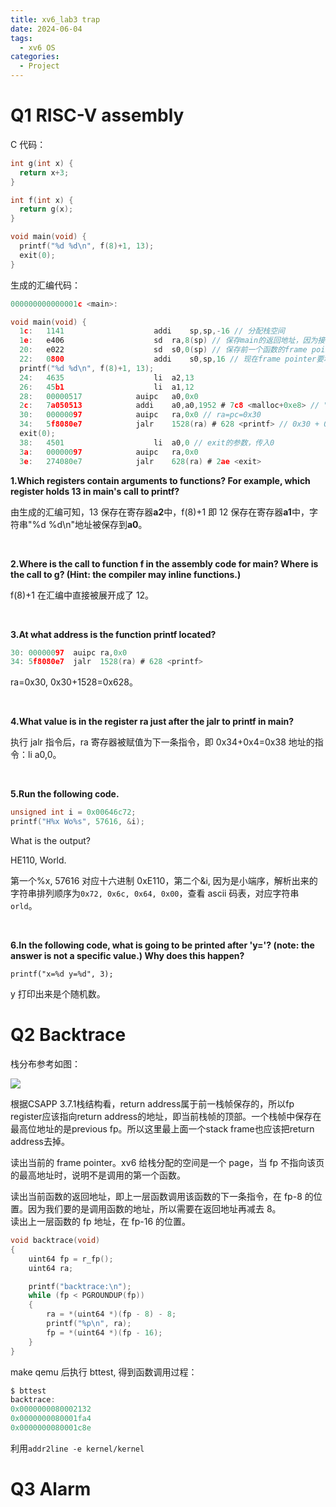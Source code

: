 ```yaml
---
title: xv6_lab3 trap
date: 2024-06-04
tags:
  - xv6 OS
categories:
  - Project
---
```


# Q1 RISC-V assembly

C 代码：

```c
int g(int x) {
  return x+3;
}

int f(int x) {
  return g(x);
}

void main(void) {
  printf("%d %d\n", f(8)+1, 13);
  exit(0);
}
```

生成的汇编代码：

```c
000000000000001c <main>:

void main(void) {
  1c:	1141                	addi	sp,sp,-16 // 分配栈空间
  1e:	e406                	sd	ra,8(sp) // 保存main的返回地址，因为接下来要调用printf
  20:	e022                	sd	s0,0(sp) // 保存前一个函数的frame pointer
  22:	0800                	addi	s0,sp,16 // 现在frame pointer要增加16Bytes
  printf("%d %d\n", f(8)+1, 13);
  24:	4635                	li	a2,13
  26:	45b1                	li	a1,12
  28:	00000517          	auipc	a0,0x0
  2c:	7a050513          	addi	a0,a0,1952 # 7c8 <malloc+0xe8> // "%d %d\n"字符串地址
  30:	00000097          	auipc	ra,0x0 // ra=pc=0x30
  34:	5f8080e7          	jalr	1528(ra) # 628 <printf> // 0x30 + 0x5f8 = 0x628
  exit(0);
  38:	4501                	li	a0,0 // exit的参数，传入0
  3a:	00000097          	auipc	ra,0x0
  3e:	274080e7          	jalr	628(ra) # 2ae <exit>
```

**1.Which registers contain arguments to functions? For example, which register holds 13 in main's call to printf?**

由生成的汇编可知，13 保存在寄存器**a2**中，f(8)+1 即 12 保存在寄存器**a1**中，字符串"%d %d\n"地址被保存到**a0**。

</br>

**2.Where is the call to function f in the assembly code for main? Where is the call to g? (Hint: the compiler may inline functions.)**

f(8)+1 在汇编中直接被展开成了 12。

</br>

**3.At what address is the function printf located?**

```c
30:	00000097  auipc	ra,0x0
34:	5f8080e7  jalr	1528(ra) # 628 <printf>
```

ra=0x30, 0x30+1528=0x628。

</br>

**4.What value is in the register ra just after the jalr to printf in main?**

执行 jalr 指令后，ra 寄存器被赋值为下一条指令，即 0x34+0x4=0x38 地址的指令：li a0,0。

</br>

**5.Run the following code.**

```c
unsigned int i = 0x00646c72;
printf("H%x Wo%s", 57616, &i);
```

What is the output?

HE110, World.

第一个%x, 57616 对应十六进制 0xE110，第二个&i, 因为是小端序，解析出来的字符串排列顺序为`0x72, 0x6c, 0x64, 0x00`，查看 ascii 码表，对应字符串`orld`。

</br>

**6.In the following code, what is going to be printed after 'y='? (note: the answer is not a specific value.) Why does this happen?**

`printf("x=%d y=%d", 3);`

y 打印出来是个随机数。

# Q2 Backtrace

栈分布参考如图：

![](https://xyc-1316422823.cos.ap-shanghai.myqcloud.com/20240225223002.png)

<p class="note note-info">根据CSAPP 3.7.1栈结构看，return address属于前一栈帧保存的，所以fp register应该指向return address的地址，即当前栈帧的顶部。一个栈帧中保存在最高位地址的是previous fp。所以这里最上面一个stack frame也应该把return address去掉。</p>

读出当前的 frame pointer。xv6 给栈分配的空间是一个 page，当 fp 不指向该页的最高地址时，说明不是调用的第一个函数。

读出当前函数的返回地址，即上一层函数调用该函数的下一条指令，在 fp-8 的位置。因为我们要的是调用函数的地址，所以需要在返回地址再减去 8。  
读出上一层函数的 fp 地址，在 fp-16 的位置。

```c
void backtrace(void)
{
	uint64 fp = r_fp();
	uint64 ra;

	printf("backtrace:\n");
	while (fp < PGROUNDUP(fp))
	{
		ra = *(uint64 *)(fp - 8) - 8;
		printf("%p\n", ra);
		fp = *(uint64 *)(fp - 16);
	}
}
```

make qemu 后执行 bttest, 得到函数调用过程：

```c
$ bttest
backtrace:
0x0000000080002132
0x0000000080001fa4
0x0000000080001c8e
```

利用`addr2line -e kernel/kernel`

# Q3 Alarm
